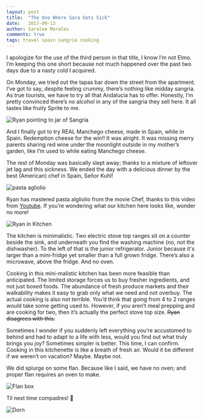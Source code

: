 ```yaml
---
layout: post
title:  "The One Where Sara Gets Sick"
date:   2017-09-13
author: Saralee Morales
comments: true
tags: travel spain sangria cooking
---
```


I apologize for the use of the third person in that title, I know I’m not Elmo. I’m keeping this one short because not much happened over the past two days due to a nasty cold I acquired.


On Monday, we tried out the tapas bar down the street from the apartment. I’ve got to say, despite feeling crummy, there’s nothing like midday sangria. As true tourists, we have to try all that Andalucia has to offer. Honestly, I’m pretty convinced there’s no alcohol in any of the sangria they sell here. It all tastes like fruity Sprite to me.


![Ryan pointing to jar of Sangria][sangria]


And I finally got to try REAL Manchego cheese, made in Spain, while in Spain. Redemption cheese for the win!! It was alright. It was missing merry parents sharing red wine under the moonlight outside in my mother’s garden, like I’m used to while eating Manchego cheese.


The rest of Monday was basically slept away; thanks to a mixture of leftover jet lag and this sickness.
We ended the day with a delicious dinner by the best (American) chef in Spain, Señor Kuhl!


![pasta agliolio][pasta]


Ryan has mastered pasta algliolio from the movie Chef, thanks to this video from [Youtube][youtube]. If you’re wondering what our kitchen here looks like, wonder no more!


![Ryan in Kitchen][kitchen]


The kitchen is minimalistic. Two electric stove top ranges sit on a counter beside the sink, and underneath you find the washing machine (no, not the dishwasher). To the left of that is the junior refrigerator. Junior because it's larger than a mini-fridge yet smaller than a full grown fridge. There’s also a microwave, above the fridge. And no oven.


Cooking in this mini-malistic kitchen has been more feasible than anticipated. The limited storage forces us to buy fresher ingredients, and not just boxed foods. The abundance of fresh produce markets and their walkability makes it easy to grab only what we need and not overbuy. The actual cooking is also not terrible. You’d think that going from 4 to 2 ranges would take some getting used to. However, if you aren’t meal prepping and are cooking for two, then it’s actually the perfect stove top size. ~~Ryan disagrees with this.~~


Sometimes I wonder if you suddenly left everything you’re accustomed to behind and had to adapt to a life with less, would you find out what truly brings you joy? Sometimes simpler is better. This time, I can confirm. Cooking in this kitchenette is like a breath of fresh air. Would it be different if we weren’t on vacation? Maybe. Maybe not.


We did splurge on some flan. Because like I said, we have no oven; and proper flan requires an oven to make.


![Flan box][flan]


Til next time compadres! :wave:

![Dorn][dorn]

[youtube]:    https://www.youtube.com/watch?v=bJUiWdM__Qw
[dorn]:       https://s3.amazonaws.com/fiveweeksabroad/09132017/dorn_2.jpg
[flan]:       https://s3.amazonaws.com/fiveweeksabroad/09132017/flan.jpg
[kitchen]:    https://s3.amazonaws.com/fiveweeksabroad/09132017/kitchen.jpg
[pasta]:      https://s3.amazonaws.com/fiveweeksabroad/09132017/pasta.jpg
[sangria]:    https://s3.amazonaws.com/fiveweeksabroad/09132017/sangria.jpg

